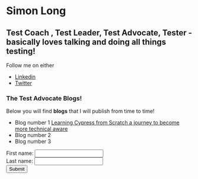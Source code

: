 # Simon Long
## Test Coach , Test Leader, Test Advocate, Tester - basically loves talking and doing all things testing!

 Follow me on either
* [Linkedin](https://www.linkedin.com/in/simonlongtester)
* [Twitter](https://twitter.com/simonlongtester)


### The Test Advocate Blogs! 

Below you will find <b>blogs</b> that I will publish from time to time!  

* Blog number 1 [Learning Cypress from Scratch  a journey to become more technical aware](blog1)
* Blog number 2
* Blog number 3

<form action="/action_page.php">
  First name: <input type="text" name="fname"><br>
  Last name: <input type="text" name="lname"><br>
  <input type="submit" value="Submit">
</form
